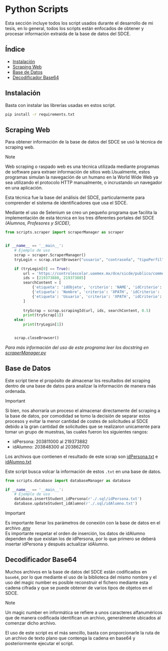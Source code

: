 # Python Scripts

Esta sección incluye todos los script usados durante el desarrollo de mi tesis, en lo general, todos los scripts están enfocados de obtener y procesar información extraída de la base de datos del SDCE.

## Índice
* [Instalación](#instalación)
* [Scraping Web](#scraping-web)
* [Base de Datos](#base-de-datos)
* [Decodificador Base64](#decodificador-base64)

## Instalación
Basta con instalar las librerías usadas en estos script.
```bash
pip install -r requirements.txt
```
## Scraping Web
Para obtener información de la base de datos del SDCE se usó la técnica de scraping web.
> [!NOTE]
>Web scraping o raspado web es una técnica utilizada mediante programas de software para extraer información de sitios web.​ Usualmente, estos programas simulan la navegación de un humano en la World Wide Web ya sea utilizando el protocolo HTTP manualmente, o incrustando un navegador en una aplicación.

Esta técnica fue la base del análisis del SDCE, particularmente para comprender el sistema de identificadores que usa el SDCE.

Mediante el uso de Selenium se creo un pequeño programa que facilita la implementación de esta técnica en los tres diferentes portales del SDCE _(Alumnos, Profesores y SICDE)_,

```python
from scripts.scraper import scraperManager as scraper


if __name__ == '__main__':
    # Ejemplo de uso
    scrap = scraper.ScraperManager()
    tryLogin = scrap.startBrowser("usuario", "contraseña", "tipoPerfil", False)

    if (tryLogin[0] == True):
        url = 'https://controlescolar.uaemex.mx/dce/sicde/publico/commons/jsps/detalle.jsp?idPersona='
        ids = [219373880, 219373885]
        searchContent = [
            {'etiqueta': 'idObjeto', 'criterio': 'NAME', 'idCriterio': '__targetObjectId__', 'tipoAtributo': 'value'},
            {'etiqueta': 'Nombre', 'criterio': 'XPATH', 'idCriterio': '//*[@id="tableList"]/tbody/tr[4]/td[2]', 'tipoAtributo': 'innerText'},
            {'etiqueta': 'Usuario', 'criterio': 'XPATH', 'idCriterio': '//*[@id="tableList"]/tbody/tr[1]/td[2]', 'tipoAtributo': 'innerText'},
        ]
        
        tryScrap = scrap.scrapingId(url, ids, searchContent, 0.5)
        print(tryScrap[1])
    else:
        print(tryLogin[1])


    scrap.closeBrowser()
```

_Para más información del uso de este programa leer los docstring en [scraperManager.py](./scripts/scraper/scraperManager.py)_

## Base de Datos
Este script tiene el propósito de almacenar los resultados del scraping dentro de una base de datos para analizar la información de manera más ordenada.

> [!IMPORTANT]
> Si bien, nos ahorraría un proceso el almacenar directamente del scraping a la base de datos, por comodidad se tomo la decisión de separar estos procesos y evitar la menor cantidad de costes de solicitudes al SDCE debido a la gran cantidad de solicitudes que se realizaron unicamente para tomar un grupo de muestras, las cuales fueron los siguientes rangos:
>  * idPersona: 203811000 al 219373882
>  * idAlumno: 203848300 al 203862700
>  
> Los archivos que contienen el resultado de este scrap son [idPersona.txt](./.sql/idPersona.txt) e [idAlumno.txt](./.sql/idAlumno.txt)

Este script busca volcar la información de estos `.txt` en una base de datos.
```python
from scripts.database import databaseManager as database

if __name__ == '__main__':
    # Ejemplo de uso
    database.insertStudent_idPersona(r'./.sql/idPersona.txt')
    database.updateStudent_idAlumno(r'./.sql/idAlumno.txt')
```
> [!IMPORTANT]
> Es importante llenar los parámetros de conexión con la base de datos en el archivo [.env](./.sql/.env)  
> Es importante respetar el orden de inserción, los datos de idAlumno dependen de que existan los de idPersona, por lo que primero se deberá insertar idPersona y después actualizar idAlumno.

## Decodificador Base64
Muchos archivos en la base de datos del SDCE están codificados en `base64`, por lo que mediante el uso de la biblioteca del mismo nombre y el uso del magic number es posible reconstruir el fichero mediante esta cadena cifrada y que se puede obtener de varios tipos de objetos en el SDCE.

> [!NOTE]
> Un magic number en informática se refiere a unos caracteres alfanuméricos que de manera codificada identifican un archivo, generalmente ubicados al comenzar dicho archivo.

El uso de este script es el más sencillo, basta con proporcionarle la ruta de un archivo de texto plano que contenga la cadena en base64 y posteriormente ejecutar el script.